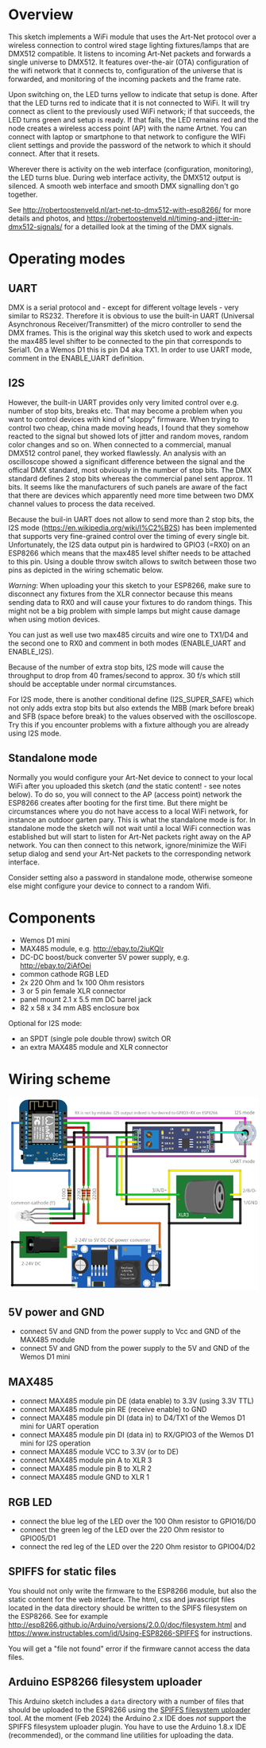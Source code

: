 # Overview

This sketch implements a WiFi module that uses the Art-Net protocol over a wireless connection to control wired stage lighting fixtures/lamps that are DMX512 compatible. It listens to incoming Art-Net packets and forwards a single universe to DMX512. It features over-the-air (OTA) configuration of the wifi network that it connects to, configuration of the universe that is forwarded, and monitoring of the incoming packets and the frame rate.

Upon switching on, the LED turns yellow to indicate that setup is done. After that the LED turns red to indicate that it is not connected to WiFi. It will try connect as client to the previously used WiFi network; if that succeeds, the LED turns green and setup is ready. If that fails, the LED remains red and the node creates a wireless access point (AP) with the name Artnet. You can connect with laptop or smartphone to that network to configure the WIFi client settings and provide the password of the network to which it should connect. After that it resets.

Wherever there is activity on the web interface (configuration, monitoring), the LED turns blue. During web interface activity, the DMX512 output is silenced. A smooth web interface and smooth DMX signalling don't go together.

See http://robertoostenveld.nl/art-net-to-dmx512-with-esp8266/ for more details and photos, and https://robertoostenveld.nl/timing-and-jitter-in-dmx512-signals/ for a detailled look at the timing of the DMX signals.

# Operating modes

## UART

DMX is a serial protocol and - except for different voltage levels - very similar to RS232. Therefore it is obvious to use the built-in UART (Universal Asynchronous Receiver/Transmitter)
of the micro controller to send the DMX frames. This is the original way this sketch used to work and expects the max485 level shifter to be connected to the pin that corresponds to Serial1.
On a Wemos D1 this is pin D4 aka TX1. In order to use UART mode, comment in the ENABLE_UART definition.

## I2S

However, the built-in UART provides only very limited control over e.g. number of stop bits, breaks etc. That may become a problem when you want to control devices with kind of "sloppy" firmware. When trying to control two cheap, china made moving heads, I found that they somehow reacted to the signal but showed lots of jitter and random moves, random color changes and so on.
When connected to a commercial, manual DMX512 control panel, they worked flawlessly. An analysis with an oscilloscope showed a significant difference between the signal and the offical DMX
standard, most obviously in the number of stop bits. The DMX standard defines 2 stop bits whereas the commercial panel sent approx. 11 bits.
It seems like the manufacturers of such panels are aware of the fact that there are devices which apparently need more time between two DMX channel values to process the data received.

Because the buil-in UART does not allow to send more than 2 stop bits, the I2S mode (https://en.wikipedia.org/wiki/I%C2%B2S) has been implemented that supports very fine-grained control over
the timing of every single bit. Unfortunately, the I2S data output pin is hardwired to GPIO3 (=RX0) on an ESP8266 which means that the max485 level shifter needs to be attached to this pin.
Using a double throw switch allows to switch between those two pins as depicted in the wiring schematic below.

*Warning*: When uploading your this sketch to your ESP8266, make sure to disconnect any fixtures from the XLR connector because this means sending data to RX0 and will cause your
fixtures to do random things. This might not be a big problem with simple lamps but might cause damage when using motion devices.

You can just as well use two max485 circuits and wire one to TX1/D4 and the second one to RX0 and comment in both modes (ENABLE_UART and ENABLE_I2S).

Because of the number of extra stop bits, I2S mode will cause the throughput to drop from 40 frames/second to approx. 30 f/s which still should be acceptable under normal circumstances.

For I2S mode, there is another conditional define (I2S_SUPER_SAFE) which not only adds extra stop bits but also extends the MBB (mark before break) and SFB (space before break)
to the values observed with the oscilloscope. Try this if you encounter problems with a fixture although you are already using I2S mode.


## Standalone mode

Normally you would configure your Art-Net device to connect to your local WiFi after you uploaded this sketch (_and_ the static content! - see notes below).
To do so, you will connect to the AP (access point) network the ESP8266 creates after booting for the first time.
But there might be circumstances where you do not have access to a local WiFi network, for instance an outdoor garten pary.
This is what the standalone mode is for. In standalone mode the sketch will not wait until a local WiFi connection was established but will start to listen for Art-Net packets
right away on the AP network. You can then connect to this network, ignore/minimize the WiFi setup dialog and send your Art-Net packets to the corresponding network interface.

Consider setting also a password in standalone mode, otherwise someone else might configure your device to connect to a random Wifi.


# Components

  - Wemos D1 mini
  - MAX485 module, e.g. http://ebay.to/2iuKQlr
  - DC-DC boost/buck converter 5V power supply, e.g. http://ebay.to/2iAfOei
  - common cathode RGB LED
  - 2x 220 Ohm and 1x 100 Ohm resistors
  - 3 or 5 pin female XLR connector
  - panel mount 2.1 x 5.5 mm DC barrel jack
  - 82 x 58 x 34 mm ABS enclosure box
  
  Optional for I2S mode:
  
  - an SPDT (single pole double throw) switch OR
  - an extra MAX485 module and XLR connector

# Wiring scheme

![](schematic.png)

## 5V power and GND
- connect 5V and GND from the power supply to Vcc and GND of the MAX485 module
- connect 5V and GND from the power supply to the 5V and GND of the Wemos D1 mini

## MAX485
- connect MAX485 module pin DE (data enable)    to 3.3V (using 3.3V TTL)
- connect MAX485 module pin RE (receive enable) to GND
- connect MAX485 module pin DI (data in)        to D4/TX1   of the Wemos D1 mini for UART operation
- connect MAX485 module pin DI (data in)        to RX/GPIO3 of the Wemos D1 mini for I2S operation
- connect MAX485 module VCC   to 3.3V (or to DE)
- connect MAX485 module pin A to XLR 3
- connect MAX485 module pin B to XLR 2
- connect MAX485 module GND   to XLR 1

## RGB LED
- connect the blue  leg of the LED over the 100 Ohm resistor to GPIO16/D0
- connect the green leg of the LED over the 220 Ohm resistor to GPIO05/D1
- connect the red   leg of the LED over the 220 Ohm resistor to GPIO04/D2

## SPIFFS for static files

You should not only write the firmware to the ESP8266 module, but also the static content for the web interface. The html, css and javascript files located in the data directory should be written to the SPIFS filesystem on the ESP8266. See for example http://esp8266.github.io/Arduino/versions/2.0.0/doc/filesystem.html and https://www.instructables.com/id/Using-ESP8266-SPIFFS for instructions.

You will get a "file not found" error if the firmware cannot access the data files.

## Arduino ESP8266 filesystem uploader

This Arduino sketch includes a `data` directory with a number of files that should be uploaded to the ESP8266 using the [SPIFFS filesystem uploader](https://github.com/esp8266/arduino-esp8266fs-plugin) tool. At the moment (Feb 2024) the Arduino 2.x IDE does *not* support the SPIFFS filesystem uploader plugin. You have to use the Arduino 1.8.x IDE (recommended), or the command line utilities for uploading the data.
